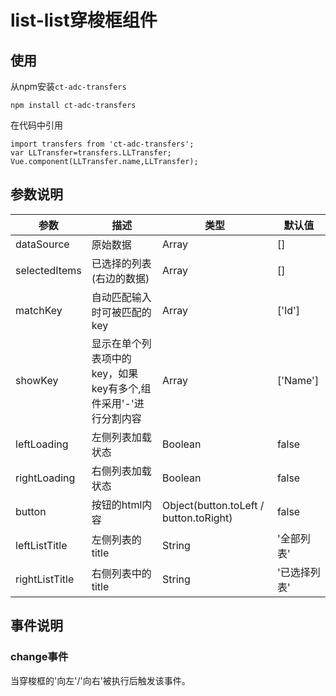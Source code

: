 # list-list穿梭框组件

## 使用

从npm安装`ct-adc-transfers`
```
npm install ct-adc-transfers
```
在代码中引用
```
import transfers from 'ct-adc-transfers';
var LLTransfer=transfers.LLTransfer;
Vue.component(LLTransfer.name,LLTransfer);
```
## 参数说明

参数|描述|类型|默认值
--- | --- | --- | --- |
dataSource | 原始数据 | Array | []
selectedItems | 已选择的列表(右边的数据) | Array | []
matchKey | 自动匹配输入时可被匹配的key | Array | ['Id']
showKey | 显示在单个列表项中的key，如果key有多个,组件采用'-'进行分割内容 | Array | ['Name']
leftLoading | 左侧列表加载状态 | Boolean | false
rightLoading | 右侧列表加载状态 | Boolean | false
button | 按钮的html内容 | Object(button.toLeft / button.toRight) | false
leftListTitle | 左侧列表的title | String | '全部列表'
rightListTitle | 右侧列表中的title | String | '已选择列表'

## 事件说明

### change事件

当穿梭框的'向左'/'向右'被执行后触发该事件。